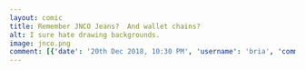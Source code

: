 ```yaml
---
layout: comic
title: Remember JNCO Jeans?  And wallet chains?
alt: I sure hate drawing backgrounds.
image: jnco.png
comment: [{'date': '20th Dec 2018, 10:30 PM', 'username': 'bria', 'comment': 'This comic written by, and dedicated to, Mike.'}]
---
```

